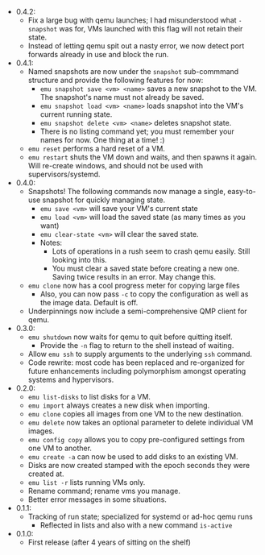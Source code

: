 -   0.4.2:
    -   Fix a large bug with qemu launches; I had misunderstood what `-snapshot` was for, VMs launched with this flag will not retain their state.
    -   Instead of letting qemu spit out a nasty error, we now detect port forwards already in use and block the run.
-   0.4.1:
    -   Named snapshots are now under the `snapshot` sub-commmand structure and provide the following features for now:
        -   `emu snapshot save <vm> <name>` saves a new snapshot to the VM. The snapshot's name must not already be saved.
        -   `emu snapshot load <vm> <name>` loads snapshot into the VM's current running state.
        -   `emu snapshot delete <vm> <name>` deletes snapshot state.
        -   There is no listing command yet; you must remember your names for now. One thing at a time! :)
    -   `emu reset` performs a hard reset of a VM.
    -   `emu restart` shuts the VM down and waits, and then spawns it again. Will re-create windows, and should not be used with supervisors/systemd.
-   0.4.0:
    -   Snapshots! The following commands now manage a single, easy-to-use snapshot for quickly managing state.
        -   `emu save <vm>` will save your VM's current state
        -   `emu load <vm>` will load the saved state (as many times as you want)
        -   `emu clear-state <vm>` will clear the saved state.
        -   Notes:
            -   Lots of operations in a rush seem to crash qemu easily. Still looking into this.
            -   You must clear a saved state before creating a new one. Saving twice results in an error. May change this.
    -   `emu clone` now has a cool progress meter for copying large files
        -   Also, you can now pass `-c` to copy the configuration as well as the image data. Default is off.
    -   Underpinnings now include a semi-comprehensive QMP client for qemu.
-   0.3.0:
    -   `emu shutdown` now waits for qemu to quit before quitting itself.
        -   Provide the `-n` flag to return to the shell instead of waiting.
    -   Allow `emu ssh` to supply arguments to the underlying `ssh` command.
    -   Code rewrite: most code has been replaced and re-organized for future enhancements including polymorphism amongst operating systems and hypervisors.
-   0.2.0:
    -   `emu list-disks` to list disks for a VM.
    -   `emu import` always creates a new disk when importing.
    -   `emu clone` copies all images from one VM to the new destination.
    -   `emu delete` now takes an optional parameter to delete individual VM images.
    -   `emu config copy` allows you to copy pre-configured settings from one VM to another.
    -   `emu create -a` can now be used to add disks to an existing VM.
    -   Disks are now created stamped with the epoch seconds they were created at.
    -   `emu list -r` lists running VMs only.
    -   Rename command; rename vms you manage.
    -   Better error messages in some situations.
-   0.1.1:
    -   Tracking of run state; specialized for systemd or ad-hoc qemu runs
        -   Reflected in lists and also with a new command `is-active`
-   0.1.0:
    -   First release (after 4 years of sitting on the shelf)
